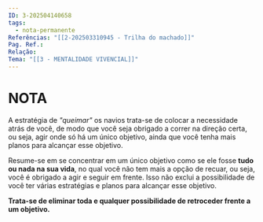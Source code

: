 ```yaml
---
ID: 3-202504140658
tags:
  - nota-permanente
Referências: "[[2-202503310945 - Trilha do machado]]"
Pag. Ref.: 
Relação: 
Tema: "[[3 - MENTALIDADE VIVENCIAL]]"
---
```

# NOTA 

A estratégia de *"queimar"* os navios trata-se de colocar a necessidade atrás de você, de modo que você seja obrigado a correr na direção certa, ou seja, agir onde só há um único objetivo, ainda que você tenha mais planos para alcançar esse objetivo.

Resume-se em se concentrar em um único objetivo como se ele fosse **tudo ou nada na sua vida**, no qual você não tem mais a opção de recuar, ou seja, você é obrigado a agir e seguir em frente. Isso não exclui a possibilidade de você ter várias estratégias e planos para alcançar esse objetivo.

**Trata-se de eliminar toda e qualquer possibilidade de retroceder frente a um objetivo.**

